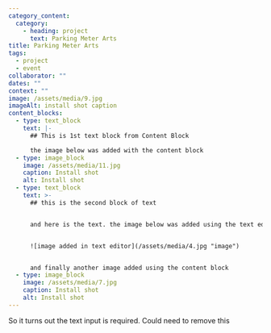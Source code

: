 ```yaml
---
category_content:
  category:
    - heading: project
      text: Parking Meter Arts
title: Parking Meter Arts
tags:
  - project
  - event
collaborator: ""
dates: ""
context: ""
image: /assets/media/9.jpg
imageAlt: install shot caption
content_blocks:
  - type: text_block
    text: |-
      ## This is 1st text block from Content Block

      the image below was added with the content block
  - type: image_block
    image: /assets/media/11.jpg
    caption: Install shot
    alt: Install shot
  - type: text_block
    text: >-
      ## this is the second block of text


      and here is the text. the image below was added using the text editor ability


      ![image added in text editor](/assets/media/4.jpg "image")


      and finally another image added using the content block
  - type: image_block
    image: /assets/media/7.jpg
    caption: Install shot
    alt: Install shot
---
```

So it turns out the text input is required. Could need to remove this
